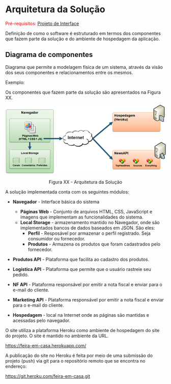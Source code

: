 # Arquitetura da Solução

<span style="color:red">Pré-requisitos: <a href="3-Projeto de Interface.md"> Projeto de Interface</a></span>

Definição de como o software é estruturado em termos dos componentes que fazem parte da solução e do ambiente de hospedagem da aplicação.

## Diagrama de componentes

Diagrama que permite a modelagem física de um sistema, através da visão dos seus componentes e relacionamentos entre os mesmos.

Exemplo: 

Os componentes que fazem parte da solução são apresentados na Figura XX.

![Diagrama de Componentes](img/componentes.png)
<center>Figura XX - Arquitetura da Solução</center>

A solução implementada conta com os seguintes módulos:
- **Navegador** - Interface básica do sistema  
  - **Páginas Web** - Conjunto de arquivos HTML, CSS, JavaScript e imagens que implementam as funcionalidades do sistema.
   - **Local Storage** - armazenamento mantido no Navegador, onde são implementados bancos de dados baseados em JSON. São eles: 
     - **Perfil** - Resposável por armazenar o perfil registrado. Seja consumidor ou fornecedor. 
     - **Produtos** - Armazena os produtos que foram cadastrados pelo fornecedor. 
     
 - **Produtos API** - Plataforma que facilita ao cadastro dos produtos.
 - **Logística API** - Plataforma que permite que o usuário rastreie seu pedido.  
 - **NF API** - Plataforma responsável por emitir a nota fiscal e enviar para o e-mail do cliente.
 - **Marketing API** - Plataforma responsável por emitir a nota fiscal e enviar para o e-mail do cliente.
 - **Hospedagem** - local na Internet onde as páginas são mantidas e acessadas pelo navegador.

 O site utiliza a plataforma Heroku como ambiente de hospedagem do site do projeto. O site é mantido no ambiente da URL. 

https://feira-em-casa.herokuapp.com/  

A publicação do site no Heroku é feita por meio de uma submissão do projeto (push) via git 
para o repositório remoto que se encontra no endereço: 

https://git.heroku.com/feira-em-casa.git
